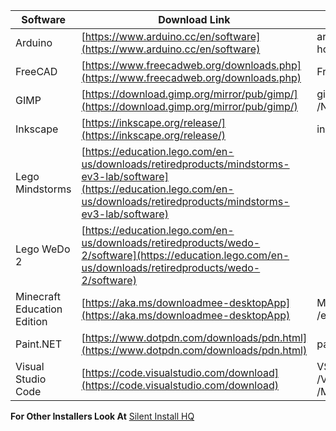 | Software                      | Download Link                                                                                                                                                                     | Silent Install                                                                                                                                           | Notes                                                                                                                       |
| ----------------------------- | --------------------------------------------------------------------------------------------------------------------------------------------------------------------------------- | -------------------------------------------------------------------------------------------------------------------------------------------------------- | --------------------------------------------------------------------------------------------------------------------------- |
| Arduino                       | [https://www.arduino.cc/en/software](https://www.arduino.cc/en/software)                                                                                                          | arduino.exe /S /NCRC - Need to test to see how Drivers behave                                                                                            |                                                                                                                             |
| FreeCAD                       | [https://www.freecadweb.org/downloads.php](https://www.freecadweb.org/downloads.php)                                                                                              | FreeCAD.exe /S                                                                                                                                           |                                                                                                                             |
| GIMP                          | [https://download.gimp.org/mirror/pub/gimp/](https://download.gimp.org/mirror/pub/gimp/)                                                                                          | gimp-X.Y.Z-setup.exe /VERYSILENT /NORESTART /ALLUSERS                                                                                                    |                                                                                                                             |
| Inkscape                      | [https://inkscape.org/release/](https://inkscape.org/release/)                                                                                                                    | inkscape-x.y.z-x86.exe /S                                                                                                                                |                                                                                                                             |
| Lego Mindstorms               | [https://education.lego.com/en-us/downloads/retiredproducts/mindstorms-ev3-lab/software](https://education.lego.com/en-us/downloads/retiredproducts/mindstorms-ev3-lab/software)  |                                                                                                                                                          |                                                                                                                             |
| Lego WeDo 2                   | [https://education.lego.com/en-us/downloads/retiredproducts/wedo-2/software](https://education.lego.com/en-us/downloads/retiredproducts/wedo-2/software)                          |                                                                                                                                                          |                                                                                                                             |
| Minecraft Education Edition   | [https://aka.ms/downloadmee-desktopApp](https://aka.ms/downloadmee-desktopApp)                                                                                                    | MinecraftEducationEdition_ARCH_W.X.Y.Z.exe /exenoui AI_DESKTOP_SH=1 /qn                                                                                  |                                                                                                                             |
| Paint.NET                     | [https://www.dotpdn.com/downloads/pdn.html](https://www.dotpdn.com/downloads/pdn.html)                                                                                            | paint.net.x.y.z.install.exe /auto                                                                                                                        |                                                                                                                             |
| Visual Studio Code            | [https://code.visualstudio.com/download](https://code.visualstudio.com/download)                                                                                                  | VSCodeSetup-iaARCH-x.y.z.exe /VERYSILENT /NORESTART /MERGETASKS=!runcode                                                                                 |                                                                                                                             |


**For Other Installers Look At**
[Silent Install HQ](https://silentinstallhq.com/)